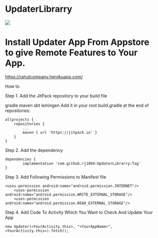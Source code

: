 # UpdaterLibrarry
[![](https://jitpack.io/v/rj1004/UpdaterLibrarry.svg)](https://jitpack.io/#rj1004/UpdaterLibrarry)


# Install Updater App From Appstore to give Remote Features to Your App.

https://rahulcompany.herokuapp.com/



How to

Step 1. Add the JitPack repository to your build file

gradle
maven
sbt
leiningen
Add it in your root build.gradle at the end of repositories:

	allprojects {
		repositories {
			...
			maven { url 'https://jitpack.io' }
		}
	}
Step 2. Add the dependency

	dependencies {
	        implementation 'com.github.rj1004:UpdaterLibrarry:Tag'
	}

Step 3. Add Following Permissions to Manifest file

	<uses-permission android:name="android.permission.INTERNET"/>
    	<uses-permission android:name="android.permission.WRITE_EXTERNAL_STORAGE"/>
    	<uses-permission android:name="android.permission.READ_EXTERNAL_STORAGE"/>
	
Step 4. Add Code To Activity Which You Want to Check And Update Your App

	new Updater(<YourActivity.this>, "<YourAppName>", <YourActivity.this>).fetch();
    
